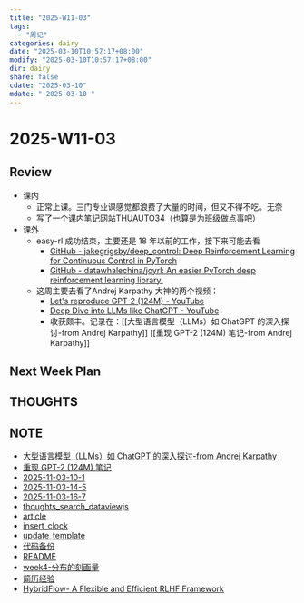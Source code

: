 ```yaml
---
title: "2025-W11-03"
tags:
  - "周记"
categories: dairy
date: "2025-03-10T10:57:17+08:00"
modify: "2025-03-10T10:57:17+08:00"
dir: dairy
share: false
cdate: "2025-03-10"
mdate: " 2025-03-10 "
---
```


# 2025-W11-03

## Review

- 课内
    - 正常上课。三门专业课感觉都浪费了大量的时间，但又不得不吃。无奈
    - 写了一个课内笔记网站[THUAUTO34](https://tendourisu.github.io/THUAUTO34/)（也算是为班级做点事吧）
- 课外
    - easy-rl 成功结束，主要还是 18 年以前的工作，接下来可能去看
        - [GitHub - jakegrigsby/deep\_control: Deep Reinforcement Learning for Continuous Control in PyTorch](https://github.com/jakegrigsby/deep_control)
        - [GitHub - datawhalechina/joyrl: An easier PyTorch deep reinforcement learning library.](https://github.com/datawhalechina/joyrl/)
    - 这周主要去看了Andrej Karpathy 大神的两个视频：
        - [Let's reproduce GPT-2 (124M) - YouTube](https://www.youtube.com/watch?v=l8pRSuU81PU)
        - [Deep Dive into LLMs like ChatGPT - YouTube](https://www.youtube.com/watch?v=7xTGNNLPyMI)
        - 收获颇丰。记录在：[[大型语言模型（LLMs）如 ChatGPT 的深入探讨-from Andrej Karpathy]] [[重现 GPT-2 (124M) 笔记-from Andrej Karpathy]]
## Next Week Plan

## THOUGHTS

##  NOTE

- [大型语言模型（LLMs）如 ChatGPT 的深入探讨-from Andrej Karpathy](app://obsidian.md/Andrej%20Karpathy/%E5%A4%A7%E5%9E%8B%E8%AF%AD%E8%A8%80%E6%A8%A1%E5%9E%8B%EF%BC%88LLMs%EF%BC%89%E5%A6%82%20ChatGPT%20%E7%9A%84%E6%B7%B1%E5%85%A5%E6%8E%A2%E8%AE%A8-from%20Andrej%20Karpathy.md)
- [重现 GPT-2 (124M) 笔记](app://obsidian.md/Andrej%20Karpathy/%E9%87%8D%E7%8E%B0%20GPT-2%20\(124M\)%20%E7%AC%94%E8%AE%B0.md)
- [2025-11-03-10-1](app://obsidian.md/dairy/daily/2025-11-03-10-1.md)
- [2025-11-03-14-5](app://obsidian.md/dairy/daily/2025-11-03-14-5.md)
- [2025-11-03-16-7](app://obsidian.md/dairy/daily/2025-11-03-16-7.md)
- [thoughts_search_dataviewjs](app://obsidian.md/zob_config/js/thoughts_search_dataviewjs.md)
- [article](app://obsidian.md/zob_config/template/article.md)
- [insert_clock](app://obsidian.md/zob_config/template/insert_clock.md)
- [update_template](app://obsidian.md/zob_config/template/update_template.md)
- [代码备份](app://obsidian.md/zob_config/template/%E4%BB%A3%E7%A0%81%E5%A4%87%E4%BB%BD.md)
- [README](app://obsidian.md/zob_config/README.md)
- [week4-分布的刻画量](app://obsidian.md/%E5%A4%A7%E4%BA%8C%E4%B8%8A/%E6%A6%82%E7%8E%87%E8%AE%BA%E4%B8%8E%E6%95%B0%E7%90%86%E7%BB%9F%E8%AE%A1/week4-%E5%88%86%E5%B8%83%E7%9A%84%E5%88%BB%E7%94%BB%E9%87%8F.md)
- [简历经验](app://obsidian.md/%E7%AE%80%E5%8E%86%E7%BB%8F%E9%AA%8C.md)
- [HybridFlow- A Flexible and Efficient RLHF Framework](app://obsidian.md/%E8%AE%BA%E6%96%87%E9%98%85%E8%AF%BB/HybridFlow-%20A%20Flexible%20and%20Efficient%20RLHF%20Framework.md)